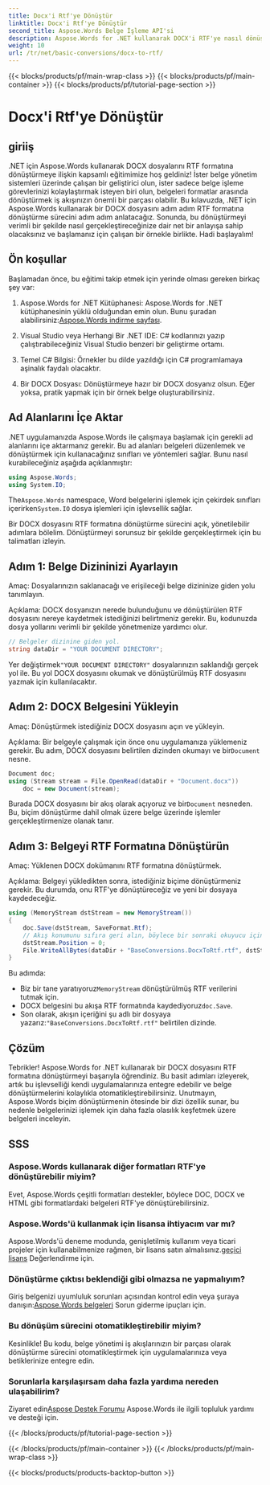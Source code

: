 ```yaml
---
title: Docx'i Rtf'ye Dönüştür
linktitle: Docx'i Rtf'ye Dönüştür
second_title: Aspose.Words Belge İşleme API'si
description: Aspose.Words for .NET kullanarak DOCX'i RTF'ye nasıl dönüştüreceğinizi adım adım kılavuzumuzla öğrenin. Sorunsuz belge işleme için kolay dönüştürme.
weight: 10
url: /tr/net/basic-conversions/docx-to-rtf/
---
```


{{< blocks/products/pf/main-wrap-class >}}
{{< blocks/products/pf/main-container >}}
{{< blocks/products/pf/tutorial-page-section >}}

# Docx'i Rtf'ye Dönüştür

## giriiş

.NET için Aspose.Words kullanarak DOCX dosyalarını RTF formatına dönüştürmeye ilişkin kapsamlı eğitimimize hoş geldiniz! İster belge yönetim sistemleri üzerinde çalışan bir geliştirici olun, ister sadece belge işleme görevlerinizi kolaylaştırmak isteyen biri olun, belgeleri formatlar arasında dönüştürmek iş akışınızın önemli bir parçası olabilir. Bu kılavuzda, .NET için Aspose.Words kullanarak bir DOCX dosyasını adım adım RTF formatına dönüştürme sürecini adım adım anlatacağız. Sonunda, bu dönüştürmeyi verimli bir şekilde nasıl gerçekleştireceğinize dair net bir anlayışa sahip olacaksınız ve başlamanız için çalışan bir örnekle birlikte. Hadi başlayalım!

## Ön koşullar

Başlamadan önce, bu eğitimi takip etmek için yerinde olması gereken birkaç şey var:

1.  Aspose.Words for .NET Kütüphanesi: Aspose.Words for .NET kütüphanesinin yüklü olduğundan emin olun. Bunu şuradan alabilirsiniz:[Aspose.Words indirme sayfası](https://releases.aspose.com/words/net/).

2. Visual Studio veya Herhangi Bir .NET IDE: C# kodlarınızı yazıp çalıştırabileceğiniz Visual Studio benzeri bir geliştirme ortamı.

3. Temel C# Bilgisi: Örnekler bu dilde yazıldığı için C# programlamaya aşinalık faydalı olacaktır.

4. Bir DOCX Dosyası: Dönüştürmeye hazır bir DOCX dosyanız olsun. Eğer yoksa, pratik yapmak için bir örnek belge oluşturabilirsiniz.

## Ad Alanlarını İçe Aktar

.NET uygulamanızda Aspose.Words ile çalışmaya başlamak için gerekli ad alanlarını içe aktarmanız gerekir. Bu ad alanları belgeleri düzenlemek ve dönüştürmek için kullanacağınız sınıfları ve yöntemleri sağlar. Bunu nasıl kurabileceğiniz aşağıda açıklanmıştır:

```csharp
using Aspose.Words;
using System.IO;
```

 The`Aspose.Words` namespace, Word belgelerini işlemek için çekirdek sınıfları içerirken`System.IO` dosya işlemleri için işlevsellik sağlar.

Bir DOCX dosyasını RTF formatına dönüştürme sürecini açık, yönetilebilir adımlara bölelim. Dönüştürmeyi sorunsuz bir şekilde gerçekleştirmek için bu talimatları izleyin.

## Adım 1: Belge Dizininizi Ayarlayın

Amaç: Dosyalarınızın saklanacağı ve erişileceği belge dizininize giden yolu tanımlayın.

Açıklama: DOCX dosyanızın nerede bulunduğunu ve dönüştürülen RTF dosyasını nereye kaydetmek istediğinizi belirtmeniz gerekir. Bu, kodunuzda dosya yollarını verimli bir şekilde yönetmenize yardımcı olur.

```csharp
// Belgeler dizinine giden yol.
string dataDir = "YOUR DOCUMENT DIRECTORY";
```

 Yer değiştirmek`"YOUR DOCUMENT DIRECTORY"` dosyalarınızın saklandığı gerçek yol ile. Bu yol DOCX dosyasını okumak ve dönüştürülmüş RTF dosyasını yazmak için kullanılacaktır.

## Adım 2: DOCX Belgesini Yükleyin

Amaç: Dönüştürmek istediğiniz DOCX dosyasını açın ve yükleyin.

 Açıklama: Bir belgeyle çalışmak için önce onu uygulamanıza yüklemeniz gerekir. Bu adım, DOCX dosyasını belirtilen dizinden okumayı ve bir`Document` nesne.

```csharp
Document doc;
using (Stream stream = File.OpenRead(dataDir + "Document.docx"))
    doc = new Document(stream);
```

 Burada DOCX dosyasını bir akış olarak açıyoruz ve bir`Document` nesneden. Bu, biçim dönüştürme dahil olmak üzere belge üzerinde işlemler gerçekleştirmenize olanak tanır.

## Adım 3: Belgeyi RTF Formatına Dönüştürün

Amaç: Yüklenen DOCX dokümanını RTF formatına dönüştürmek.

Açıklama: Belgeyi yükledikten sonra, istediğiniz biçime dönüştürmeniz gerekir. Bu durumda, onu RTF'ye dönüştüreceğiz ve yeni bir dosyaya kaydedeceğiz.

```csharp
using (MemoryStream dstStream = new MemoryStream())
{
    doc.Save(dstStream, SaveFormat.Rtf);
    // Akış konumunu sıfıra geri alın, böylece bir sonraki okuyucu için hazır hale gelir.
    dstStream.Position = 0;
    File.WriteAllBytes(dataDir + "BaseConversions.DocxToRtf.rtf", dstStream.ToArray());
}
```

Bu adımda:
-  Biz bir tane yaratıyoruz`MemoryStream` dönüştürülmüş RTF verilerini tutmak için.
-  DOCX belgesini bu akışa RTF formatında kaydediyoruz`doc.Save`.
-  Son olarak, akışın içeriğini şu adlı bir dosyaya yazarız:`"BaseConversions.DocxToRtf.rtf"` belirtilen dizinde.

## Çözüm

Tebrikler! Aspose.Words for .NET kullanarak bir DOCX dosyasını RTF formatına dönüştürmeyi başarıyla öğrendiniz. Bu basit adımları izleyerek, artık bu işlevselliği kendi uygulamalarınıza entegre edebilir ve belge dönüştürmelerini kolaylıkla otomatikleştirebilirsiniz. Unutmayın, Aspose.Words biçim dönüştürmenin ötesinde bir dizi özellik sunar, bu nedenle belgelerinizi işlemek için daha fazla olasılık keşfetmek üzere belgeleri inceleyin.

## SSS

### Aspose.Words kullanarak diğer formatları RTF'ye dönüştürebilir miyim?
Evet, Aspose.Words çeşitli formatları destekler, böylece DOC, DOCX ve HTML gibi formatlardaki belgeleri RTF'ye dönüştürebilirsiniz.

### Aspose.Words'ü kullanmak için lisansa ihtiyacım var mı?
 Aspose.Words'ü deneme modunda, genişletilmiş kullanım veya ticari projeler için kullanabilmenize rağmen, bir lisans satın almalısınız.[geçici lisans](https://purchase.aspose.com/temporary-license/) Değerlendirme için.

### Dönüştürme çıktısı beklendiği gibi olmazsa ne yapmalıyım?
 Giriş belgenizi uyumluluk sorunları açısından kontrol edin veya şuraya danışın:[Aspose.Words belgeleri](https://reference.aspose.com/words/net/) Sorun giderme ipuçları için.

### Bu dönüşüm sürecini otomatikleştirebilir miyim?
Kesinlikle! Bu kodu, belge yönetimi iş akışlarınızın bir parçası olarak dönüştürme sürecini otomatikleştirmek için uygulamalarınıza veya betiklerinize entegre edin.

### Sorunlarla karşılaşırsam daha fazla yardıma nereden ulaşabilirim?
 Ziyaret edin[Aspose Destek Forumu](https://forum.aspose.com/c/words/8) Aspose.Words ile ilgili topluluk yardımı ve desteği için.

{{< /blocks/products/pf/tutorial-page-section >}}

{{< /blocks/products/pf/main-container >}}
{{< /blocks/products/pf/main-wrap-class >}}

{{< blocks/products/products-backtop-button >}}
